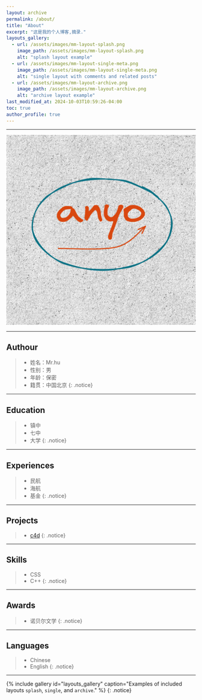 ```yaml
---
layout: archive
permalink: /about/
title: "About"
excerpt: "这是我的个人博客,摘录."
layouts_gallery:
  - url: /assets/images/mm-layout-splash.png
    image_path: /assets/images/mm-layout-splash.png
    alt: "splash layout example"
  - url: /assets/images/mm-layout-single-meta.png
    image_path: /assets/images/mm-layout-single-meta.png
    alt: "single layout with comments and related posts"
  - url: /assets/images/mm-layout-archive.png
    image_path: /assets/images/mm-layout-archive.png
    alt: "archive layout example"
last_modified_at: 2024-10-03T10:59:26-04:00
toc: true
author_profile: true
---
```


***

![Mr.hu|500](https://github.com/anyohu/image/blob/main/anyo.jpg)

***

## **Authour**

> - 姓名：Mr.hu
> - 性别：男
> - 年龄：保密
> - 籍贯：中国北京
{: .notice}

***

## **Education**

> - 镇中
> - 七中
> - 大学
{: .notice}

***

## **Experiences**

> - 民航
> - 海航
> - 基金
{: .notice}

***

## **Projects**

> - [c4d](https://github.com/anyohu/image/blob/main/anyo.jpg)
{: .notice}

***

## **Skills**

> - CSS
> - C++
{: .notice}

***

## **Awards**
> - 诺贝尔文学
{: .notice}

***

## **Languages**
>- Chinese
>- English
{: .notice}

***

{% include gallery id="layouts_gallery" caption="Examples of included layouts `splash`, `single`, and `archive`." %}
{: .notice}